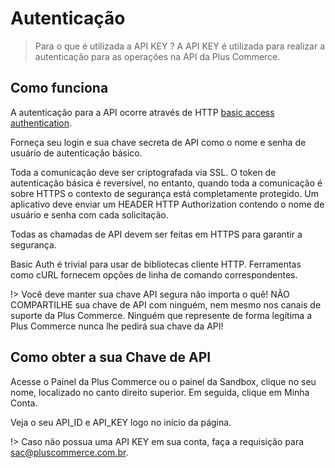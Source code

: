 # Autenticação

> Para o que é utilizada a API KEY ? A API KEY é utilizada para realizar a autenticação para as operações na API da Plus Commerce.

## Como funciona

A autenticação para a API ocorre através de HTTP [basic access authentication](https://en.wikipedia.org/wiki/Basic_access_authentication).

Forneça seu login e sua chave secreta de API como o nome e senha de usuário de autenticação básico.

Toda a comunicação deve ser criptografada via SSL. O token de autenticação básica é reversível, no entanto, quando toda a comunicação é sobre HTTPS o contexto de segurança está completamente protegido. Um aplicativo deve enviar um HEADER HTTP Authorization contendo o nome de usuário e senha com cada solicitação.

Todas as chamadas de API devem ser feitas em HTTPS para garantir a segurança.

Basic Auth é trivial para usar de bibliotecas cliente HTTP. Ferramentas como cURL fornecem opções de linha de comando correspondentes.

!> Você deve manter sua chave API segura não importa o quê! NÃO COMPARTILHE sua chave de API com ninguém, nem mesmo nos canais de suporte da Plus Commerce. Ninguém que represente de forma legítima a Plus Commerce nunca lhe pedirá sua chave da API!

## Como obter a sua Chave de API

Acesse o Painel da Plus Commerce ou o painel da Sandbox, clique no seu nome, localizado no canto direito superior. Em seguida, clique em Minha Conta.

Veja o seu API_ID e API_KEY logo no início da página.

!> Caso não possua uma API KEY em sua conta, faça a requisição para sac@pluscommerce.com.br.
